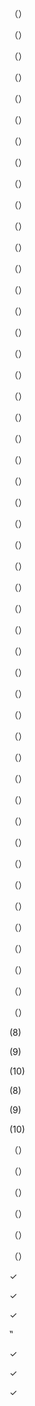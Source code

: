 （）

（）

（）

（）

（）

（）

（）

（）

（）

（）

（）

（）

（）

（）

（）

（）

（）

（）

（）

（）

（）

（）

（）

（）

（）

（）

（）

（）

（）

（）

（）

（）

（）

（）

（）

（）

（）

（）

（）

（）

（）

（）

（）

（）

（）

（）

（）

（）

(8)

(9)

(10)

(8)

(9)

(10)

（）

（）

（）

（）

（）

（）

✓

✓

✓

‟

✓

✓

✓